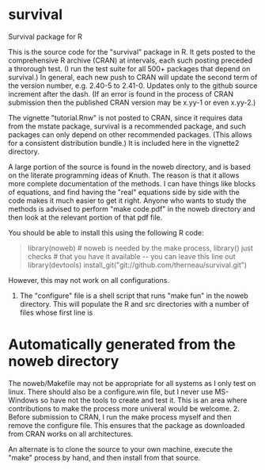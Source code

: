 # survival
Survival package for R

This is the source code for the "survival" package in R.  It gets posted to the
comprehensive R archive (CRAN) at intervals, each such posting preceded a
throrough test. (I run the test suite for all 500+ packages that depend on
survival.)  In general, each new push to CRAN will update the second term of
the version number, e.g. 2.40-5 to 2.41-0.  Updates only to the github source
increment after the dash.  (If an error is found in the process of CRAN
submission then the published CRAN version may be x.yy-1 or even x.yy-2.) 

The vignette "tutorial.Rnw" is not posted to CRAN, since it requires data from
the mstate package, survival is a recommended package, and such packages can 
only depend on other recommended packages.  (This allows for a consistent 
distribution bundle.)  It is included here in the vignette2 directory.  

A large portion of the source is found in the noweb directory, and is based on
the literate programming ideas of Knuth. The reason is that it allows more
complete documentation of the methods. I can have things like blocks of
equations, and find having the "real" equations side by side with the code makes
it much easier to get it right.  Anyone who wants to study the methods is advised
to perform "make code.pdf" in the noweb directory and then look at the relevant
portion of that pdf file.  

You should be able to install this using the following R code:
> library(noweb)   # noweb is needed by the make process, library() just checks
>                  # that you have it available -- you can leave this line out
> library(devtools)
> install_git("git://github.com/therneau/survival.git")

However, this may not work on all configurations.

 1. The "configure" file is a shell script that runs "make fun" in the noweb
directory. This will populate the R and src directories with a number of files
whose first line is
   # Automatically generated from the noweb directory
The noweb/Makefile may not be appropriate for all systems as I only
test on linux.  There should also be a configure.win file, but I never use
MS-Windows so have not the tools to create and test it.  This is an area where
contributions to make the process more univeral would be welcome.
 2. Before submission to CRAN, I run the make process myself and then
remove the configure file.  This ensures that the package as downloaded from
CRAN works on all architectures.

An alternate is to clone the source to your own machine, execute the "make"
process by hand, and then install from that source.
